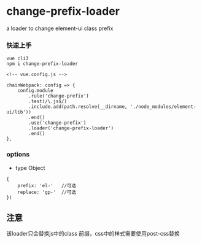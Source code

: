 # change-prefix-loader
a loader to change element-ui class prefix

### 快速上手
```
vue cli3 
npm i change-prefix-loader

<!-- vue.config.js -->

chainWebpack: config => {
    config.module
        .rule('change-prefix')
        .test(/\.js$/)
        .include.add(path.resolve(__dirname, './node_modules/element-ui/lib'))
        .end()
        .use('change-prefix')
        .loader('change-prefix-loader')
        .end()
},
```

### options

* type Object

```
{
    prefix: 'el-'   //可选
    replace: 'gp-'  //可选
})
```
## 注意

该loader只会替换js中的class 前缀，css中的样式需要使用post-css替换
